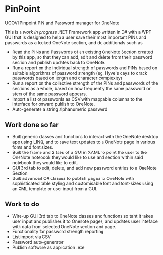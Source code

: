 # PinPoint
UCOVI Pinpoint PIN and Password manager for OneNote

This is a *work in progress* .NET Framework app written in C# with a WPF GUI that is designed to help a user save their most important PINs and passwords as a locked OneNote section, and do additionals such as:
- Read the PINs and Passwords of an existing OneNote Section created by this app, so that they can add, edit and delete from their password section and publish updates back to OneNote.
- Run a report on the individual strength of passwords and PINs based on suitable algorithms of password strength (eg. Hyve's days to crack passwords based on length and character complexity)
- Run a report on the collective strength of the PINs and passwords of the sections as a whole, based on how frequently the same password or stem of the same password appears.
- Import a list of passwords as CSV with mappable columns to the interface for onward publish to OneNote.
- Auto-generate a string alphanumeric password

## Work done so far
- Built generic classes and functions to interact with the OneNote desktop app using LINQ, and to save text updates to a OneNote page in various fonts and font sizes.
- Built the frame and 2 tabs of a GUI in XAML to point the user to the OneNote notebook they would like to use and section within said notebook they would like to edit.
- GUI 3rd tab to edit, delete, and add new password entries to a OneNote Section
- Built advanced C# classes to publish pages to OneNote with sophisticated table styling and customisable font and font-sizes using an XML template or user input from a GUI.

## Work to do
- Wire-up GUI 3rd tab to OneNote classes and functions so taht it takes user input and publishes it to Onenote pages, and updates user inteface with data from selected OneNote section and page.
- Functionality for password strength reporting
- List import via CSV
- Password auto-generator
- Publish software as application .exe

